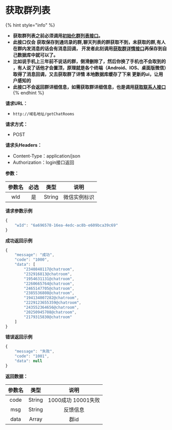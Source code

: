 # 获取群列表

{% hint style="info" %}
* **获取群列表之前必须调用**[**初始化群列表接口**](https://www.wkteam.cn/api-wen-dang2/deng-lu/initGroupList.html)**。**
* **此接口仅会** **获取保存到通讯录的群,聊天列表的群获取不到，未获取的群,有人在群内发消息的话会有消息回调， 开发者此刻调用**[**获取群详情接口**](https://www.wkteam.cn/api-wen-dang2/qun-cao-zuo/queryGroupDetail.html)**再保存到自己数据库中就可以了。**
* **比如说手机上三年前不说话的群，侧滑删除了，然后你换了手机也不会取到的 ，有人说了话他才会置顶，原理就是各个终端（Android、IOS、桌面版微信）取得了消息回调，又去获取群了详情 本地数据库缓存了下来 更新的ui，让用户感知的**
* **此接口不会返回群详细信息，如需获取群详细信息，也是调用**[**获取联系人接口**](https://www.wkteam.cn/api-wen-dang2/hao-you-cao-zuo/queryUserInfo.html)
{% endhint %}

**请求URL：**

* `http://域名地址/getChatRooms`

**请求方式：**

* POST 

**请求头Headers：**

* Content-Type：application/json
* Authorization：login接口返回

**参数：**

| 参数名 | 必选 | 类型 | 说明 |
| :---: | :---: | :---: | :---: |
| wId | 是 | String | 微信实例标识 |

**请求参数示例**

```javascript
{
    "wId": "6a696578-16ea-4edc-ac8b-e609bca39c69"
}
```

**成功返回示例**

```javascript
{
    "message": "成功",
    "code": "1000",
    "data": [
        "2340848117@chatroom",
        "232916813@chatroom",
        "1954631131@chatroom",
        "2260665764@chatroom",
        "2465147705@chatroom",
        "2385536808@chatroom",
        "194134007282@chatroom",
        "2229123655359@chatroom",
        "243552364656@chatroom",
        "20250945708@chatroom",
        "2179315830@chatroom"
    ]
}
```

**错误返回示例**

```javascript
{
    "message": "失败",
    "code": "1001",
    "data": null
}
```

**返回数据：**

| 参数名 | 类型 | 说明 |
| :---: | :---: | :---: |
| code | String | 1000成功  10001失败 |
| msg | String | 反馈信息 |
| data | Array | 群id |

